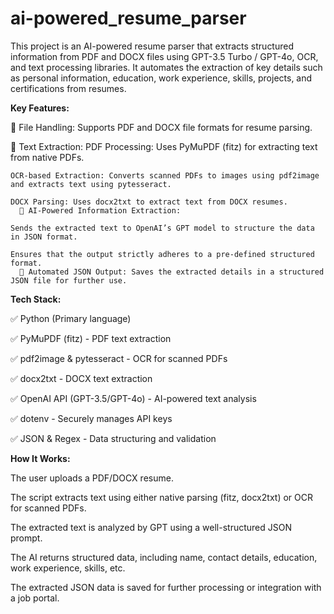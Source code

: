 # ai-powered_resume_parser
This project is an AI-powered resume parser that extracts structured information from PDF and DOCX files using GPT-3.5 Turbo / GPT-4o, OCR, and text processing libraries. It automates the extraction of key details such as personal information, education, work experience, skills, projects, and certifications from resumes.

**Key Features:**

🔹 File Handling: Supports PDF and DOCX file formats for resume parsing.

🔹 Text Extraction: 
    PDF Processing: Uses PyMuPDF (fitz) for extracting text from native PDFs.

    OCR-based Extraction: Converts scanned PDFs to images using pdf2image and extracts text using pytesseract.

    DOCX Parsing: Uses docx2txt to extract text from DOCX resumes.
      🔹 AI-Powered Information Extraction:

    Sends the extracted text to OpenAI’s GPT model to structure the data in JSON format.

    Ensures that the output strictly adheres to a pre-defined structured format.
      🔹 Automated JSON Output: Saves the extracted details in a structured JSON file for further use.

**Tech Stack:**

✅ Python (Primary language)

✅ PyMuPDF (fitz) - PDF text extraction

✅ pdf2image & pytesseract - OCR for scanned PDFs

✅ docx2txt - DOCX text extraction

✅ OpenAI API (GPT-3.5/GPT-4o) - AI-powered text analysis

✅ dotenv - Securely manages API keys

✅ JSON & Regex - Data structuring and validation


**How It Works:**

The user uploads a PDF/DOCX resume.

The script extracts text using either native parsing (fitz, docx2txt) or OCR for scanned PDFs.

The extracted text is analyzed by GPT using a well-structured JSON prompt.

The AI returns structured data, including name, contact details, education, work experience, skills, etc.

The extracted JSON data is saved for further processing or integration with a job portal.
